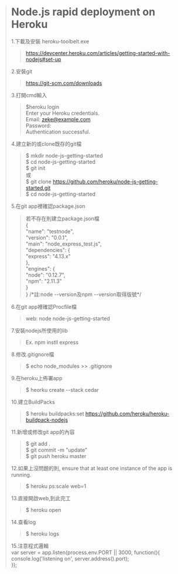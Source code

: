 >Node.js rapid deployment on Heroku
>=================================  
>1.下載及安裝 heroku-toolbelt.exe    
>>  https://devcenter.heroku.com/articles/getting-started-with-nodejs#set-up  
>    
>2.安裝git  
>>  https://git-scm.com/downloads  
>    
>3.打開cmd輸入  
>>  $heroku login  
>>  Enter your Heroku credentials.  
>>  Email: zeke@example.com  
>>  Password:  
>>  Authentication successful.  
>    
>4.建立新的或clone既存的git檔  
>>  $ mkdir node-js-getting-started  
>>  $ cd node-js-getting-started  
>>  $ git init  
>>  或  
>>  $ git clone https://github.com/heroku/node-js-getting-started.git  
>>  $ cd node-js-getting-started  
>    
>5.在git app裡確認package.json  
>>  若不存在則建立package.json檔  
	{  
	"name": "testnode",  
	"version": "0.0.1",  
	"main": "node_express_test.js",  
	"dependencies": {  
		"express": "4.13.x"  
		},  
	"engines": {  
		"node": "0.12.7",  
		"npm": "2.11.3"  
		}  
	}
>>  /\*註:node --version及npm --version取得版號\*/  
>    
>6.在git app裡確認Procfile檔  
>>  web: node node-js-getting-started  
>    
>7.安裝nodejs所使用的lib  
>>  Ex. npm instll express  
>    
>8.修改.gitignore檔  
>>  $ echo node_modules >> .gitignore  
>    
>9.在heroku上佈署app  
>>  $ heorku create --stack cedar  
>    
>10.建立BuildPacks  
>>  $ heroku buildpacks:set https://github.com/heroku/heroku-buildpack-nodejs  
>    
>11.新增或修改git app的內容  
>>  $ git add .  
>>  $ git commit -m "update"  
>>  $ git push heroku master  
>>    
>12.如果上沒問題的則, ensure that at least one instance of the app is running.  
>>  $ heroku ps:scale web=1  
>    
>13.直接開啟web,到此完工  
>>  $ heroku open  
>    
>14.查看log  
>>  $ heroku logs  
>    
>15.注意程式邏輯  
	var server = app.listen(process.env.PORT || 3000, function(){  
		console.log('listening on', server.address().port);  
	}); 
  
